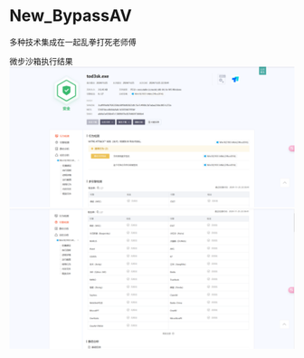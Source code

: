 # New_BypassAV
多种技术集成在一起乱拳打死老师傅

微步沙箱执行结果
![image](https://github.com/trymonoly/New_BypassAV/blob/main/QQ%E5%9B%BE%E7%89%8720241125232052.png)
![image](https://github.com/trymonoly/New_BypassAV/blob/main/QQ%E5%9B%BE%E7%89%8720241125232058.png)
